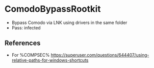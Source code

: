 # ComodoBypassRootkit
- Bypass Comodo via LNK using drivers in the same folder
- Pass: infected
## References
- For %COMPSEC% https://superuser.com/questions/644407/using-relative-paths-for-windows-shortcuts